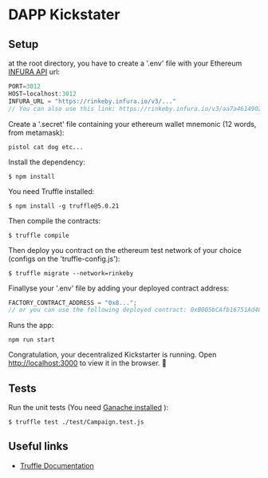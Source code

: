# DAPP Kickstater

## Setup

at the root directory, you have to create a '.env' file with your Ethereum [INFURA API](https://infura.io/) url:

```js
PORT=3012
HOST=localhost:3012
INFURA_URL = "https://rinkeby.infura.io/v3/..."
// You can also use this link: https://rinkeby.infura.io/v3/aa7a461490244b65a54e2f67b959fa8a
```

Create a '.secret' file containing your ethereum wallet mnemonic (12 words, from metamask):

```
pistol cat dog etc...
```

Install the dependency:

```shell
$ npm install
```

You need Truffle installed:

```shell
$ npm install -g truffle@5.0.21
```

Then compile the contracts:

```shell
$ truffle compile
```

Then deploy you contract on the ethereum test network of your choice (configs on the 'truffle-config.js'):

```shell
$ truffle migrate --network=rinkeby
```

Finallyse your '.env' file by adding your deployed contract address:

```js
FACTORY_CONTRACT_ADDRESS = "0x8...";
// or you can use the following deployed contract: 0xB005bCAfb16751Ad408d7C4bBe3A15349c0E2Bec
```

Runs the app:

```
npm run start
```

Congratulation, your decentralized Kickstarter is running. Open [http://localhost:3000](http://localhost:3000) to view it in the browser. 🎉

## Tests

Run the unit tests (You need [Ganache installed](https://www.trufflesuite.com/docs/ganache/quickstart) ):

```shell
$ truffle test ./test/Campaign.test.js
```

## Useful links

- [Truffle Documentation](https://www.trufflesuite.com/docs/truffle/quickstart)
